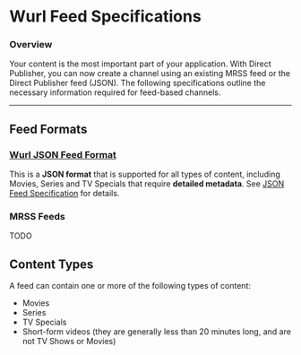 # Wurl Feed Specifications

### Overview
Your content is the most important part of your application. With Direct Publisher, you can now create a channel using an existing MRSS feed or the Direct Publisher feed (JSON). The following specifications outline the necessary information required for feed-based channels.

- - -

## Feed Formats

### [Wurl JSON Feed Format](https://github.com/wurlinc/wurl-feed-specifications/blob/master/wurl-json-feed-specification.md)
This is a **JSON format** that is supported for all types of content, including Movies, Series and TV Specials that require **detailed metadata**. See [JSON Feed Specification](https://github.com/wurlinc/wurl-feed-specifications/blob/master/wurl-json-feed-specification.md) for details.

### MRSS Feeds

TODO

## Content Types
A feed can contain one or more of the following types of content:

* Movies
* Series
* TV Specials
* Short-form videos (they are generally less than 20 minutes long, and are not TV Shows or Movies)
